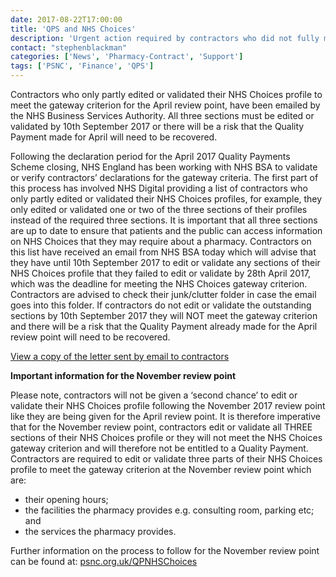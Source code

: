 ```yaml
---
date: 2017-08-22T17:00:00
title: 'QPS and NHS Choices'
description: 'Urgent action required by contractors who did not fully meet the NHS Choices gateway criterion'
contact: "stephenblackman"
categories: ['News', 'Pharmacy-Contract', 'Support']
tags: ['PSNC', 'Finance', 'QPS']
---
```


Contractors who only partly edited or validated their NHS Choices profile to meet the gateway criterion for the April review point, 
have been emailed by the NHS Business Services Authority. All three sections must be edited or validated by 10th September 2017 
or there will be a risk that the Quality Payment made for April will need to be recovered.  

Following the declaration period for the April 2017 Quality Payments Scheme closing, NHS England has been working with NHS BSA to 
validate or verify contractors’ declarations for the gateway criteria.
The first part of this process has involved NHS Digital providing a list of contractors who only partly edited or validated 
their NHS Choices profiles, for example, they only edited or validated one or two of the three sections of their 
profiles instead of the required three sections. It is important that all three sections are up to date to ensure 
that patients and the public can access information on NHS Choices that they may require about a pharmacy.
Contractors on this list have received an email from NHS BSA today which will advise that they have until 
10th September 2017 to edit or validate any sections of their NHS Choices profile that they failed to edit 
or validate by 28th April 2017, which was the deadline for meeting the NHS Choices gateway criterion.
Contractors are advised to check their junk/clutter folder in case the email goes into this folder.
If contractors do not edit or validate the outstanding sections by 10th September 2017 they will NOT 
meet the gateway criterion and there will be a risk that the Quality Payment already made for the April review 
point will need to be recovered.  

[View a copy of the letter sent by email to contractors](https://www.nhsbsa.nhs.uk/sites/default/files/2017-08/Non-DSPs%20-%20Quality%20payment%20GW%20validation%20letter%20NHS%20Choices%20v4.pdf)

**Important information for the November review point**

Please note, contractors will not be given a ‘second chance’ to edit or validate their NHS Choices profile following the 
November 2017 review point like they are being given for the April review point. It is therefore imperative that for 
the November review point, contractors edit or validate all THREE sections of their NHS Choices profile or they 
will not meet the NHS Choices gateway criterion and will therefore not be entitled to a Quality Payment.
Contractors are required to edit or validate three parts of their NHS Choices profile to meet the gateway 
criterion at the November review point which are:

* their opening hours;
* the facilities the pharmacy provides e.g. consulting room, parking etc; and
* the services the pharmacy provides.

Further information on the process to follow for the November review point can be found at: [psnc.org.uk/QPNHSChoices](http://www.psnc.org.uk/QPNHSChoices)
